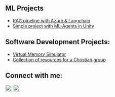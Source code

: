 <h2>ML Projects</h2>

  - [RAG pipeline with Azure & Langchain](https://github.com/mihailazar1/Langchain-RAG-Pipeline)
  - [Simple project with ML-Agents in Unity](https://github.com/mihailazar1/simple-environment-ml-agents)

<h2>Software Development Projects:</h2>

  - [Virtual Memory Simulator](https://github.com/mihailazar1/Virtual-Memory-Simulator)
  - [Collection of resources for a Christian group](https://github.com/mihailazar1/Bible-Study-Resources)


  

<h2>Connect with me:</h2>


[<img align="left" alt="Mihai Lazar | LinkedIn" width="22px" src="https://cdn.jsdelivr.net/npm/simple-icons@v3/icons/linkedin.svg" />][linkedin]
[<img align="left" alt="Mihai Lazar | Kaggle" width="22px" src="https://cdn.iconscout.com/icon/free/png-512/free-kaggle-3628281-3031974.png?f=webp&w=512"/>][kaggle]


[linkedin]: https://www.linkedin.com/in/mihai-lazar1/
[kaggle]: https://www.kaggle.com/catalinmihailazar
